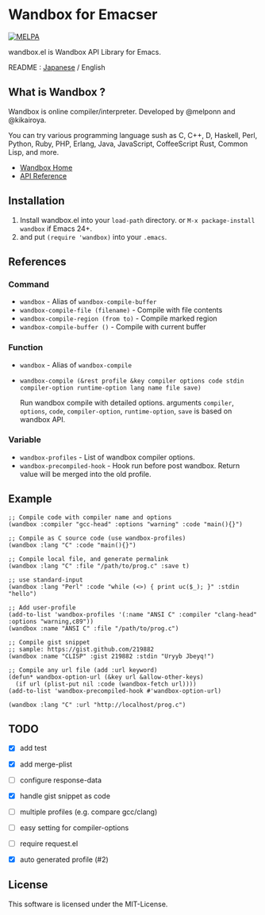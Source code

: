 Wandbox for Emacser
===================

[![MELPA](http://melpa.org/packages/wandbox-badge.svg)](http://melpa.org/#/wandbox)

wandbox.el is Wandbox API Library for Emacs.

README : [Japanese](README.ja.md) / English


What is Wandbox ?
-----------------

Wandbox is online compiler/interpreter.
Developed by @melponn and @kikairoya.

You can try various programming language sush as C, C++, D, Haskell,
Perl, Python, Ruby, PHP, Erlang, Java, JavaScript, CoffeeScript Rust,
Common Lisp, and more.

* [Wandbox Home](http://melpon.org/wandbox/)
* [API Reference](https://github.com/melpon/wandbox/blob/master/kennel2/API.rst)


Installation
------------

1. Install wandbox.el into your `load-path` directory.
   or `M-x package-install wandbox` if Emacs 24+.
2. and put `(require 'wandbox)` into your `.emacs`.


References
----------

### Command

* `wandbox`                          - Alias of `wandbox-compile-buffer`
* `wandbox-compile-file (filename)`  - Compile with file contents
* `wandbox-compile-region (from to)` - Compile marked region
* `wandbox-compile-buffer ()`        - Compile with current buffer

### Function

* `wandbox` - Alias of `wandbox-compile`
* `wandbox-compile (&rest profile &key compiler options code stdin compiler-option runtime-option lang name file save)`

  Run wandbox compile with detailed options.
  arguments `compiler`, `options`, `code`, `compiler-option`, `runtime-option`,
  `save` is based on wandbox API.

### Variable

* `wandbox-profiles` - List of wandbox compiler options.
* `wandbox-precompiled-hook` - Hook run before post wandbox. Return value will be merged into the old profile.


Example
-------

```elisp
;; Compile code with compiler name and options
(wandbox :compiler "gcc-head" :options "warning" :code "main(){}")
```

```elisp
;; Compile as C source code (use wandbox-profiles)
(wandbox :lang "C" :code "main(){}")
```

```elisp
;; Compile local file, and generate permalink
(wandbox :lang "C" :file "/path/to/prog.c" :save t)
```

```elisp
;; use standard-input
(wandbox :lang "Perl" :code "while (<>) { print uc($_); }" :stdin "hello")
```

```elisp
;; Add user-profile
(add-to-list 'wandbox-profiles '(:name "ANSI C" :compiler "clang-head" :options "warning,c89"))
(wandbox :name "ANSI C" :file "/path/to/prog.c")
```

```elisp
;; Compile gist snippet
;; sample: https://gist.github.com/219882
(wandbox :name "CLISP" :gist 219882 :stdin "Uryyb Jbeyq!")
```

```elisp
;; Compile any url file (add :url keyword)
(defun* wandbox-option-url (&key url &allow-other-keys)
  (if url (plist-put nil :code (wandbox-fetch url))))
(add-to-list 'wandbox-precompiled-hook #'wandbox-option-url)

(wandbox :lang "C" :url "http://localhost/prog.c")
```


TODO
----

- [x] add test
- [x] add merge-plist
- [ ] configure response-data
- [x] handle gist snippet as code
- [ ] multiple profiles (e.g. compare gcc/clang)
- [ ] easy setting for compiler-options
- [ ] require request.el
- [x] auto generated profile (#2)


License
-------

This software is licensed under the MIT-License.
